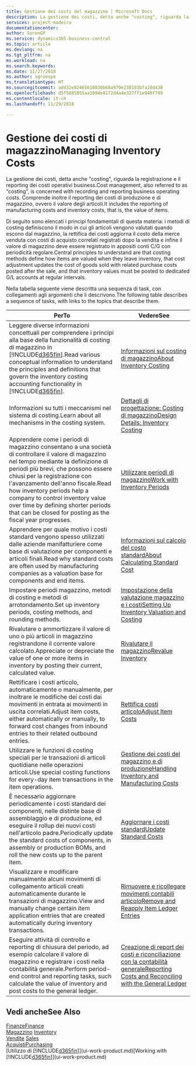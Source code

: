 ```yaml
---
title: Gestione dei costi del magazzino | Microsoft Docs
description: La gestione dei costi, detta anche "costing", riguarda la registrazione e il reporting dei costi operativi business. Comprende inoltre il reporting dei costi di produzione e di magazzino, ovvero il valore degli articoli.
services: project-madeira
documentationcenter: 
author: SorenGP
ms.service: dynamics365-business-central
ms.topic: article
ms.devlang: na
ms.tgt_pltfrm: na
ms.workload: na
ms.search.keywords: 
ms.date: 11/27/2018
ms.author: sgroespe
ms.translationtype: HT
ms.sourcegitcommit: add32e82465610830b68a979e238103bfa10d438
ms.openlocfilehash: d5f5885055aa1094e4172d4a4e327ff1e940f799
ms.contentlocale: it-ch
ms.lasthandoff: 11/29/2018

---
```

# <a name="managing-inventory-costs"></a><span data-ttu-id="6c3a8-104">Gestione dei costi di magazzino</span><span class="sxs-lookup"><span data-stu-id="6c3a8-104">Managing Inventory Costs</span></span>
<span data-ttu-id="6c3a8-105">La gestione dei costi, detta anche "costing", riguarda la registrazione e il reporting dei costi operativi business.</span><span class="sxs-lookup"><span data-stu-id="6c3a8-105">Cost management, also referred to as “costing”, is concerned with recording and reporting business operating costs.</span></span> <span data-ttu-id="6c3a8-106">Comprende inoltre il reporting dei costi di produzione e di magazzino, ovvero il valore degli articoli.</span><span class="sxs-lookup"><span data-stu-id="6c3a8-106">It includes the reporting of manufacturing costs and inventory costs, that is, the value of items.</span></span>   

<span data-ttu-id="6c3a8-107">Di seguito sono elencati i principi fondamentali di questa materia: i metodi di costing definiscono il modo in cui gli articoli vengono valutati quando escono dal magazzino, la rettifica dei costi aggiorna il costo della merce venduta con costi di acquisto correlati registrati dopo la vendita e infine il valore di magazzino deve essere registrato in appositi conti C/G con periodicità regolare.</span><span class="sxs-lookup"><span data-stu-id="6c3a8-107">Central principles to understand are that costing methods define how items are valued when they leave inventory, that cost adjustment updates the cost of goods sold with related purchase costs posted after the sale, and that inventory values must be posted to dedicated G/L accounts at regular intervals.</span></span>

<span data-ttu-id="6c3a8-108">Nella tabella seguente viene descritta una sequenza di task, con collegamenti agli argomenti che li descrivono.</span><span class="sxs-lookup"><span data-stu-id="6c3a8-108">The following table describes a sequence of tasks, with links to the topics that describe them.</span></span>

|<span data-ttu-id="6c3a8-109">**Per**</span><span class="sxs-lookup"><span data-stu-id="6c3a8-109">**To**</span></span>|<span data-ttu-id="6c3a8-110">**Vedere**</span><span class="sxs-lookup"><span data-stu-id="6c3a8-110">**See**</span></span>|  
|------------|-------------|  
|<span data-ttu-id="6c3a8-111">Leggere diverse informazioni concettuali per comprendere i principi alla base della funzionalità di costing di magazzino in [!INCLUDE[d365fin](includes/d365fin_md.md)].</span><span class="sxs-lookup"><span data-stu-id="6c3a8-111">Read various conceptual information to understand the principles and definitions that govern the inventory costing accounting functionality in [!INCLUDE[d365fin](includes/d365fin_md.md)].</span></span>|[<span data-ttu-id="6c3a8-112">Informazioni sul costing di magazzino</span><span class="sxs-lookup"><span data-stu-id="6c3a8-112">About Inventory Costing</span></span>](finance-learn-about-costing.md)|  
|<span data-ttu-id="6c3a8-113">Informazioni su tutti i meccanismi nel sistema di costing.</span><span class="sxs-lookup"><span data-stu-id="6c3a8-113">Learn about all mechanisms in the costing system.</span></span>|[<span data-ttu-id="6c3a8-114">Dettagli di progettazione: Costing di magazzino</span><span class="sxs-lookup"><span data-stu-id="6c3a8-114">Design Details: Inventory Costing</span></span>](design-details-inventory-costing.md)|
|<span data-ttu-id="6c3a8-115">Apprendere come i periodi di magazzino consentano a una società di controllare il valore di magazzino nel tempo mediante la definizione di periodi più brevi, che possono essere chiusi per la registrazione con l'avanzamento dell'anno fiscale.</span><span class="sxs-lookup"><span data-stu-id="6c3a8-115">Read how inventory periods help a company to control inventory value over time by defining shorter periods that can be closed for posting as the fiscal year progresses.</span></span>|[<span data-ttu-id="6c3a8-116">Utilizzare periodi di magazzino</span><span class="sxs-lookup"><span data-stu-id="6c3a8-116">Work with Inventory Periods</span></span>](finance-how-to-work-with-inventory-periods.md)|
|<span data-ttu-id="6c3a8-117">Apprendere per quale motivo i costi standard vengono spesso utilizzati dalle aziende manifatturiere come base di valutazione per componenti e articoli finali.</span><span class="sxs-lookup"><span data-stu-id="6c3a8-117">Read why standard costs are often used by manufacturing companies as a valuation base for components and end items.</span></span>|[<span data-ttu-id="6c3a8-118">Informazioni sul calcolo del costo standard</span><span class="sxs-lookup"><span data-stu-id="6c3a8-118">About Calculating Standard Cost</span></span>](finance-about-calculating-standard-cost.md)|
|<span data-ttu-id="6c3a8-119">Impostare periodi magazzino, metodi di costing e metodi di arrotondamento.</span><span class="sxs-lookup"><span data-stu-id="6c3a8-119">Set up inventory periods, costing methods, and rounding methods.</span></span>|[<span data-ttu-id="6c3a8-120">Impostazione della valutazione magazzino e i costi</span><span class="sxs-lookup"><span data-stu-id="6c3a8-120">Setting Up Inventory Valuation and Costing</span></span>](finance-set-up-inventory-valuation-and-costing.md)|
|<span data-ttu-id="6c3a8-121">Rivalutare o ammortizzare il valore di uno o più articoli in magazzino registrandone il corrente valore calcolato.</span><span class="sxs-lookup"><span data-stu-id="6c3a8-121">Appreciate or depreciate the value of one or more items in inventory by posting their current, calculated value.</span></span>|[<span data-ttu-id="6c3a8-122">Rivalutare il magazzino</span><span class="sxs-lookup"><span data-stu-id="6c3a8-122">Revalue Inventory</span></span>](inventory-how-revalue-inventory.md)|
|<span data-ttu-id="6c3a8-123">Rettificare i costi articolo, automaticamente o manualmente, per inoltrare le modifiche dei costi dai movimenti in entrata ai movimenti in uscita correlati.</span><span class="sxs-lookup"><span data-stu-id="6c3a8-123">Adjust item costs, either automatically or manually, to forward cost changes from inbound entries to their related outbound entries.</span></span>|[<span data-ttu-id="6c3a8-124">Rettifica costi articolo</span><span class="sxs-lookup"><span data-stu-id="6c3a8-124">Adjust Item Costs</span></span>](inventory-how-adjust-item-costs.md)|
|<span data-ttu-id="6c3a8-125">Utilizzare le funzioni di costing speciali per le transazioni di articoli quotidiane nelle operazioni articoli.</span><span class="sxs-lookup"><span data-stu-id="6c3a8-125">Use special costing functions for every-day item transactions in the item operations.</span></span>|[<span data-ttu-id="6c3a8-126">Gestione dei costi del magazzino e di produzione</span><span class="sxs-lookup"><span data-stu-id="6c3a8-126">Handling Inventory and Manufacturing Costs</span></span>](finance-handle-inventory-and-manufacturing-costs.md)|  
|<span data-ttu-id="6c3a8-127">È necessario aggiornare periodicamente i costi standard dei componenti, nelle distinte base di assemblaggio e di produzione, ed eseguire il rollup dei nuovi costi nell'articolo padre.</span><span class="sxs-lookup"><span data-stu-id="6c3a8-127">Periodically update the standard costs of components, in assembly or production BOMs, and roll the new costs up to the parent item.</span></span>|[<span data-ttu-id="6c3a8-128">Aggiornare i costi standard</span><span class="sxs-lookup"><span data-stu-id="6c3a8-128">Update Standard Costs</span></span>](finance-how-to-update-standard-costs.md)|
|<span data-ttu-id="6c3a8-129">Visualizzare e modificare manualmente alcuni movimenti di collegamento articoli creati automaticamente durante le transazioni di magazzino.</span><span class="sxs-lookup"><span data-stu-id="6c3a8-129">View and manually change certain item application entries that are created automatically during inventory transactions.</span></span>|[<span data-ttu-id="6c3a8-130">Rimuovere e ricollegare movimenti contabili articolo</span><span class="sxs-lookup"><span data-stu-id="6c3a8-130">Remove and Reapply Item Ledger Entries</span></span>](finance-how-to-remove-and-reapply-item-entries.md)|
|<span data-ttu-id="6c3a8-131">Eseguire attività di controllo e reporting di chiusura del periodo, ad esempio calcolare il valore di magazzino e registrare i costi nella contabilità generale.</span><span class="sxs-lookup"><span data-stu-id="6c3a8-131">Perform period-end control and reporting tasks, such calculate the value of inventory and post costs to the general ledger.</span></span>|[<span data-ttu-id="6c3a8-132">Creazione di report dei costi e riconciliazione con la contabilità generale</span><span class="sxs-lookup"><span data-stu-id="6c3a8-132">Reporting Costs and Reconciling with the General Ledger</span></span>](finance-report-costs-and-reconcile-with-the-general-ledger.md)|

## <a name="see-also"></a><span data-ttu-id="6c3a8-133">Vedi anche</span><span class="sxs-lookup"><span data-stu-id="6c3a8-133">See Also</span></span>  
 [<span data-ttu-id="6c3a8-134">Finanze</span><span class="sxs-lookup"><span data-stu-id="6c3a8-134">Finance</span></span>](finance.md)  
 <span data-ttu-id="6c3a8-135">[Magazzino](inventory-manage-inventory.md) </span><span class="sxs-lookup"><span data-stu-id="6c3a8-135">[Inventory](inventory-manage-inventory.md) </span></span>  
 <span data-ttu-id="6c3a8-136">[Vendite](sales-manage-sales.md) </span><span class="sxs-lookup"><span data-stu-id="6c3a8-136">[Sales](sales-manage-sales.md) </span></span>  
 [<span data-ttu-id="6c3a8-137">Acquisti</span><span class="sxs-lookup"><span data-stu-id="6c3a8-137">Purchasing</span></span>](purchasing-manage-purchasing.md)  
 <span data-ttu-id="6c3a8-138">[Utilizzo di [!INCLUDE[d365fin](includes/d365fin_md.md)]](ui-work-product.md)</span><span class="sxs-lookup"><span data-stu-id="6c3a8-138">[Working with [!INCLUDE[d365fin](includes/d365fin_md.md)]](ui-work-product.md)</span></span>


